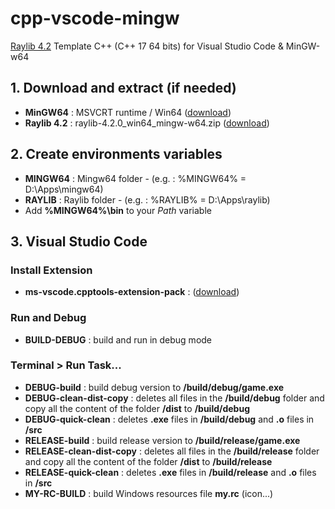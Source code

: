 # cpp-vscode-mingw

[Raylib 4.2](https://github.com/raysan5/raylib) Template C++ (C++ 17 64 bits) for Visual Studio Code & MinGW-w64

## 1. Download and extract (if needed)
* **MinGW64** : MSVCRT runtime / Win64  ([download](https://winlibs.com))
* **Raylib 4.2** : raylib-4.2.0_win64_mingw-w64.zip ([download](https://github.com/raysan5/raylib/releases/tag/4.2.0))

## 2. Create environments variables
* **MINGW64** : Mingw64 folder - (e.g. : %MINGW64% = D:\Apps\mingw64)
* **RAYLIB** : Raylib folder - (e.g. : %RAYLIB% = D:\Apps\raylib)
* Add **%MINGW64%\bin** to your *Path* variable

## 3. Visual Studio Code
### Install Extension
* **ms-vscode.cpptools-extension-pack** : ([download](https://marketplace.visualstudio.com/items?itemName=ms-vscode.cpptools-extension-pack))
### Run and Debug
* **BUILD-DEBUG** : build and run in debug mode
### Terminal > Run Task...
* **DEBUG-build** : build debug version to **/build/debug/game.exe**
* **DEBUG-clean-dist-copy** : deletes all files in the **/build/debug** folder and copy all the content of the folder **/dist** to **/build/debug**
* **DEBUG-quick-clean** : deletes **.exe** files in **/build/debug** and **.o** files in **/src**
* **RELEASE-build** : build release version to **/build/release/game.exe**
* **RELEASE-clean-dist-copy** : deletes all files in the **/build/release** folder and copy all the content of the folder **/dist** to **/build/release**
* **RELEASE-quick-clean** : deletes **.exe** files in **/build/release** and **.o** files in **/src**
* **MY-RC-BUILD** : build Windows resources file **my.rc** (icon...)
